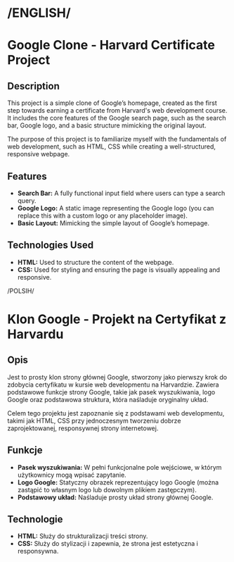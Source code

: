 # /ENGLISH/

# Google Clone - Harvard Certificate Project

## Description

This project is a simple clone of Google’s homepage, created as the first step towards earning a certificate from Harvard's web development course. It includes the core features of the Google search page, such as the search bar, Google logo, and a basic structure mimicking the original layout.

The purpose of this project is to familiarize myself with the fundamentals of web development, such as HTML, CSS while creating a well-structured, responsive webpage.

## Features

- **Search Bar:** A fully functional input field where users can type a search query.
- **Google Logo:** A static image representing the Google logo (you can replace this with a custom logo or any placeholder image).
- **Basic Layout:** Mimicking the simple layout of Google’s homepage.

## Technologies Used

- **HTML:** Used to structure the content of the webpage.
- **CSS:** Used for styling and ensuring the page is visually appealing and responsive.

/POLSIH/

# Klon Google - Projekt na Certyfikat z Harvardu

## Opis

Jest to prosty klon strony głównej Google, stworzony jako pierwszy krok do zdobycia certyfikatu w kursie web developmentu na Harvardzie. Zawiera podstawowe funkcje strony Google, takie jak pasek wyszukiwania, logo Google oraz podstawowa struktura, która naśladuje oryginalny układ.

Celem tego projektu jest zapoznanie się z podstawami web developmentu, takimi jak HTML, CSS  przy jednoczesnym tworzeniu dobrze zaprojektowanej, responsywnej strony internetowej.

## Funkcje

- **Pasek wyszukiwania:** W pełni funkcjonalne pole wejściowe, w którym użytkownicy mogą wpisać zapytanie.
- **Logo Google:** Statyczny obrazek reprezentujący logo Google (można zastąpić to własnym logo lub dowolnym plikiem zastępczym).
- **Podstawowy układ:** Naśladuje prosty układ strony głównej Google.

## Technologie

- **HTML:** Służy do strukturalizacji treści strony.
- **CSS:** Służy do stylizacji i zapewnia, że strona jest estetyczna i responsywna.
